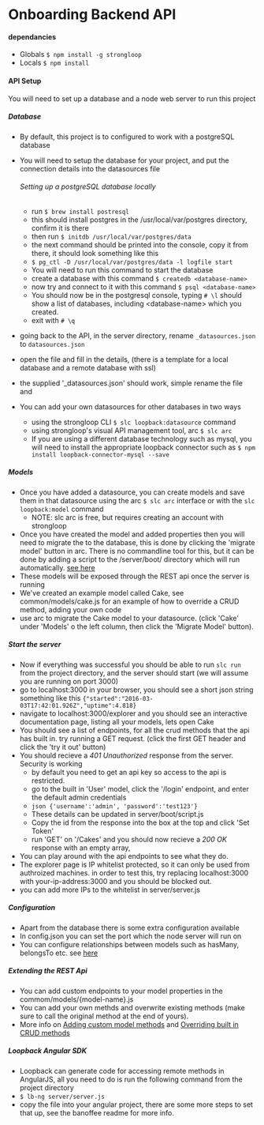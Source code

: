 # Onboarding Backend API

#### dependancies
 - Globals ``` $ npm install -g strongloop ```
 - Locals ``` $ npm install ```

#### API Setup

You will need to set up a database and a node web server to run this project

##### Database

- By default, this project is to configured to work with a postgreSQL database
- You will need to setup the database for your project, and put the connection details into the datasources file

  ###### Setting up a postgreSQL database locally
  - run ``` $ brew install postresql ```
  - this should install postgres in the /usr/local/var/postgres directory, confirm it is there
  - then run ``` $ initdb /usr/local/var/postgres/data ```
  - the next command should be printed into the console, copy it from there, it should look something like this
  - ``` $ pg_ctl -D /usr/local/var/postgres/data -l logfile start ```
  - You will need to run this command to start the database 
  - create a database with this command ``` $ createdb <database-name> ```
  - now try and connect to it with this command ``` $ psql <database-name> ```
  - You should now be in the postgresql console, typing ``` # \l ``` should show a list of databases, including \<database-name> which you created.
  - exit with ``` # \q ```
  

- going back to the API, in the server directory,  rename `_datasources.json` to `datasources.json`
- open the file and fill in the details, (there is a template for a local database and a remote database with ssl)
- the supplied '_datasources.json' should work, simple rename the file and 
- You can add your own datasources for other databases in two ways
  - using the strongloop CLI ``` $ slc loopback:datasource ``` command
  - using strongloop's visual API management tool, arc ``` $ slc arc ```
  - If you are using a different database technology such as mysql, you will need to install the appropriate loopback connector such as ``` $ npm install loopback-connector-mysql --save ```

##### Models
  - Once you have added a datasource, you can create models and save them in that datasource using the arc ``` $ slc arc ``` interface or with the ``` slc loopback:model ``` command
    - NOTE: slc arc is free, but requires creating an account with strongloop
  - Once you have created the model and added properties then you will need to migrate the to the database, this is done by clicking the 'migrate model' button in arc. There is no commandline tool for this, but it can be done by adding a script to the /server/boot/ directory which will run automatically. [see here](https://docs.strongloop.com/display/public/LB/Implementing+auto-migration) 
  - These models will be exposed through the REST api once the server is running
  - We've created an example model called Cake, see common/models/cake.js for an example of how to override a CRUD method, adding your own code
  - use arc to migrate the Cake model to your datasource. (click 'Cake' under 'Models' o the left column, then click the 'Migrate Model' button).
  
  
##### Start the server
 - Now if everything was successful you should be able to run ``` slc run ``` from the project directory, and the server should start (we will assume you are running on port 3000)
 - go to localhost:3000 in your browser, you should see a short json string something like this ``` {"started":"2016-03-03T17:42:01.926Z","uptime":4.818} ```
 - navigate to localhost:3000/explorer and you should see an interactive documentation page, listing all your models, lets open Cake
 - You should see a list of endpoints, for all the crud methods that the api has built in. try running a GET request. (click the first GET header and click the 'try it out' button)
 - You should recieve a *401 Unauthorized* response from the server. Security is working
    - by default you need to get an api key so access to the api is restricted.
    - go to the built in 'User' model, click the '/login' endpoint, and enter the default admin credentials
    - ```json {'username':'admin', 'password':'test123'} ```
    - These details can be updated in server/boot/script.js
    - Copy the id from the response into the box at the top and click 'Set Token'
    - run 'GET' on '/Cakes' and you should now recieve a *200 OK* response with an empty array,
  - You can play around with the api endpoints to see what they do.
  - The explorer page is IP whitelist protected, so it can only be used from authroized machines. in order to test this, try replacing localhost:3000 with your-ip-address:3000 and you should be blocked out.
  - you can add more IPs to the whitelist in server/server.js

##### Configuration
 - Apart from the database there is some extra configuration available
 - In config.json you can set the port which the node server will run on
 - You can configure relationships between models such as hasMany, belongsTo etc. see [here](https://docs.strongloop.com/display/public/LB/Creating+model+relations)
 
##### Extending the REST Api
 - You can add custom endpoints to your model properties in the commom/models/{model-name}.js
 - You can add your own methds and overwrite existing methods (make sure to call the original method at the end of yours).
 - More info on [Adding custom model methods](https://docs.strongloop.com/display/public/LB/Extend+your+API) and [Overriding built in CRUD methods](https://docs.strongloop.com/display/public/LB/Customizing+models#Customizingmodels-CustomizingamodelwithJavaScriptcode)
  
##### Loopback Angular SDK
 - Loopback can generate code for accessing remote methods in AngularJS, all you need to do is run the following command from the project directory
 - ``` $ lb-ng server/server.js ```
 - copy the file into your angular project, there are some more steps to set that up, see the banoffee readme for more info.